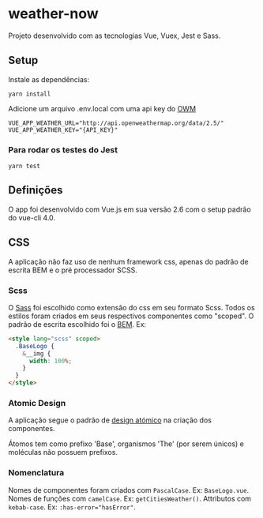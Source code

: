 # weather-now
Projeto desenvolvido com as tecnologias Vue, Vuex, Jest e Sass.

## Setup
Instale as dependências:
```
yarn install
```

Adicione um arquivo .env.local com uma api key do [OWM](https://openweathermap.org/)
```
VUE_APP_WEATHER_URL="http://api.openweathermap.org/data/2.5/"
VUE_APP_WEATHER_KEY="{API_KEY}"
```

### Para rodar os testes do Jest
```
yarn test
```

## Definições
O app foi desenvolvido com Vue.js em sua versão 2.6 com o setup padrão do vue-cli 4.0.

## CSS

A aplicação não faz uso de nenhum framework css, apenas do padrão de escrita BEM e o pré processador SCSS.

### Scss

O [Sass](https://sass-lang.com/) foi escolhido como extensão do css em seu formato Scss.
Todos os estilos foram criados em seus respectivos componentes como "scoped".
O padrão de escrita escolhido foi o [BEM](http://getbem.com/introduction/).
Ex:

```html
<style lang="scss" scoped>
  .BaseLogo {
    &__img {
      width: 100%;
    }
  }
</style>
```

### Atomic Design

A aplicação segue o padrão de [design atómico](http://atomicdesign.bradfrost.com/) na criação dos componentes.

Átomos tem como prefixo 'Base', organismos 'The' (por serem únicos) e moléculas não possuem prefixos.

### Nomenclatura

Nomes de componentes foram criados com `PascalCase`. Ex: `BaseLogo.vue`.
Nomes de funções com `camelCase`. Ex: `getCitiesWeather()`.
Attributos com `kebab-case`. Ex: `:has-error="hasError"`.